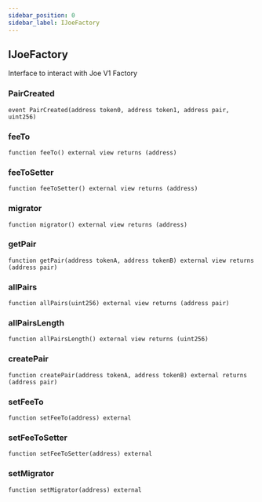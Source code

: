 ```yaml
---
sidebar_position: 0
sidebar_label: IJoeFactory
---
```


## IJoeFactory

Interface to interact with Joe V1 Factory

### PairCreated

```solidity
event PairCreated(address token0, address token1, address pair, uint256)
```

### feeTo

```solidity
function feeTo() external view returns (address)
```

### feeToSetter

```solidity
function feeToSetter() external view returns (address)
```

### migrator

```solidity
function migrator() external view returns (address)
```

### getPair

```solidity
function getPair(address tokenA, address tokenB) external view returns (address pair)
```

### allPairs

```solidity
function allPairs(uint256) external view returns (address pair)
```

### allPairsLength

```solidity
function allPairsLength() external view returns (uint256)
```

### createPair

```solidity
function createPair(address tokenA, address tokenB) external returns (address pair)
```

### setFeeTo

```solidity
function setFeeTo(address) external
```

### setFeeToSetter

```solidity
function setFeeToSetter(address) external
```

### setMigrator

```solidity
function setMigrator(address) external
```

